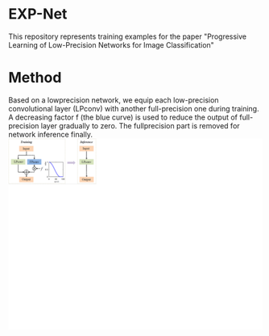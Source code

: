 # EXP-Net
This repository represents training examples for the paper "Progressive Learning of Low-Precision Networks for Image Classification"
# Method
Based on a lowprecision network, we equip each low-precision convolutional layer (LPconv) with another full-precision one during training.
A decreasing factor f (the blue curve) is used to reduce the output of full-precision layer gradually to zero. The fullprecision part is removed for network inference finally.
![](EXP-Net.png "EXP-Net")
